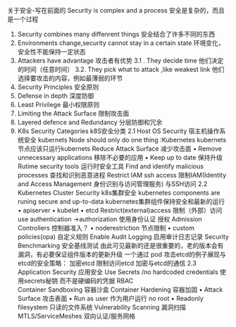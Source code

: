 关于安全-写在前面的
Security is complex and a process   安全是复杂的，而且是一个过程
1. Security combines many diffenrent things            安全结合了许多不同的东西
2. Environments change,security cannot stay in a certain state   环境变化，安全性不能保持一定状态
3. Attackers have advantage                                     攻击者有优势
        3.1 . They decide time                                 他们决定的时间（任意时间）
        3.2.  They pick  what to attack ,like weakest link     他们选择要攻击的内容，例如最薄弱的环节
1. Security Principles   安全原则
1. Defense in depth                 深度防御
2. Least Privilege                     最小权限原则
3. Limiting the Attack Surface  限制攻击面
4. Layered defence and Redundancy    分层防御和冗余
2. K8s Security Categories   k8S安全分类
2.1  Host  OS Security      宿主机操作系统安全
kubernets Node should only do one thing :Kubernetes  kubernets节点应该只运行kubernets
Reduce Attack Surface                                                     减少攻击面
• Remove unnecessary applications                             移除不必要的应用
• Keep up to date                                                         保持升级
Rutime security tools                                                        运行时安全工具
Find and identify malicious processes                              查找和识别恶意进程
Restrict IAM  ssh access                                                   限制IAM(Identity and Access Management  身份识别与访问管理服务) 与SSH访问
2.2   Kubernetes  Cluster Security   k8s集群安全
kubernetes  components are runing secure and up-to-data      kubernetes集群组件保持安全和最新的运行
• apiserver
• kubelet
• etcd
Restrict(external)access                                                               限制（外部）访问
use  authentication ->authorization                                           使用身份认证 授权
Admission Controllers                                                                控制器准入？
•   noderestriction                                                                  节点限制
•   custom policies(opa)                                                         自定义规则
Enable Audit Logging                                                               启用审计日志记录
Security Benchmarking                                                             安全基线测试
由此可见最新的还是很重要的，老的版本会有漏洞，有必要保证组件版本的更新升级
一个通过 pod 攻击etcd的例子展现与etcd的安全策略：
  加密etcd
  限制访问etcd
  加密与etcd的通信
2.3  Application Security  应用安全
Use Secrets /no hardcoded credentials  使用secrets秘钥 而不是硬编码的凭据
RBAC    
Container Sandboxing                          容器沙盒
Container Hardening                            容器加固
•    Attack Surface                             攻击表面
•    Run as user                                 作为用户运行 no root
•    Readonly filesystem                    只读的文件系统
Vulnerability Scanning                         漏洞扫描
MTLS/ServiceMeshes                          双向认证/服务网格
